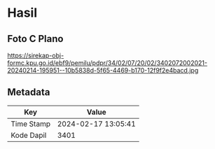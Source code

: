 # Hasil

## Foto C Plano

https://sirekap-obj-formc.kpu.go.id/ebf9/pemilu/pdpr/34/02/07/20/02/3402072002021-20240214-195951--10b5838d-5f65-4469-b170-12f9f2e4bacd.jpg


## Metadata

| Key        | Value               |
| ---------- | ------------------- |
| Time Stamp | 2024-02-17 13:05:41 |
| Kode Dapil | 3401                |



